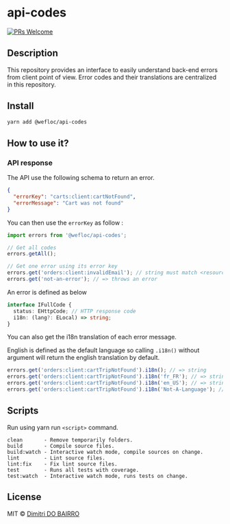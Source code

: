 # api-codes
[![PRs Welcome][prs-badge]][prs]

## Description

This repository provides an interface to easily understand back-end errors from client point of view. Error codes and their translations are centralized in this repository.

## Install

```bash
yarn add @wefloc/api-codes
```

## How to use it?

### API response

The API use the following schema to return an error.

```json
{
  "errorKey": "carts:client:cartNotFound",
  "errorMessage": "Cart was not found"
}
```

You can then use the `errorKey` as follow :

```js
import errors from '@wefloc/api-codes';

// Get all codes
errors.getAll();

// Get one error using its error key
errors.get('orders:client:invalidEmail'); // string must match <resource>:<scope>:<message>
errors.get('not-an-error'); // => throws an error
```

An error is defined as below

```ts
interface IFullCode {
  status: EHttpCode; // HTTP response code
  i18n: (lang?: ELocal) => string;
}
```

You can also get the i18n translation of each error message.

English is defined as the default language so calling `.i18n()` without argument will return the english translation by default.

```js
errors.get('orders:client:cartTripNotFound').i18n(); // => string
errors.get('orders:client:cartTripNotFound').i18n('fr_FR'); // => string
errors.get('orders:client:cartTripNotFound').i18n('en_US'); // => string
errors.get('orders:client:cartTripNotFound').i18n('Not-A-Language'); // => throws an error
```

## Scripts

Run using yarn run `<script>` command.

    clean       - Remove temporarily folders.
    build       - Compile source files.
    build:watch - Interactive watch mode, compile sources on change.
    lint        - Lint source files.
    lint:fix    - Fix lint source files.
    test        - Runs all tests with coverage.
    test:watch  - Interactive watch mode, runs tests on change.

## License
MIT © [Dimitri DO BAIRRO](https://dimsolution.com)

[prs-badge]: https://img.shields.io/badge/PRs-welcome-brightgreen.svg?style=flat-square
[prs]: http://makeapullrequest.com
